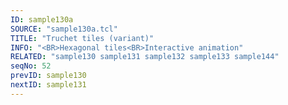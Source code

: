```yaml
---
ID: sample130a
SOURCE: "sample130a.tcl"
TITLE: "Truchet tiles (variant)"
INFO: "<BR>Hexagonal tiles<BR>Interactive animation"
RELATED: "sample130 sample131 sample132 sample133 sample144"
seqNo: 52
prevID: sample130
nextID: sample131
---
```

